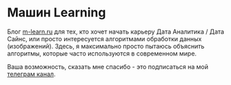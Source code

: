 # Машин Learning

Блог [m-learn.ru](https://m-learn.ru) для тех, кто хочет начать карьеру Дата Аналитика / Дата Сайнс,
или просто интересуется алгоритмами обработки данных (изображений).
Здесь, я максимально просто пытаюсь объяснить алгоритмы, которые часто используются в
современном мире.

Ваша возможность, сказать мне спасибо - это подписаться на мой 
[телеграм канал](https://t.me/learnm).
